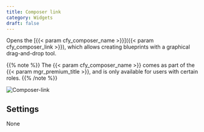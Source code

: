 ```yaml
---
title: Composer link
category: Widgets
draft: false
---
```

Opens the [{{< param cfy_composer_name >}}]({{< param cfy_composer_link >}}), which allows creating blueprints with a graphical drag-and-drop tool.

{{% note %}}
The {{< param cfy_composer_name >}} comes as part of the {{< param mgr_premium_title >}}, and is only available for users with certain roles.
{{% /note %}}

![Composer-link]( /images/ui/widgets/composer-link.png )


## Settings

None
